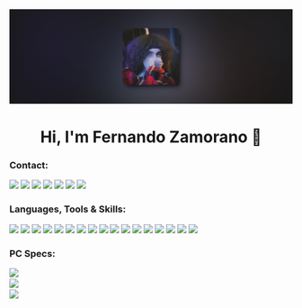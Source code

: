 <div align="left">
  <img  src="https://github.com/luisvallez/luisvallez/blob/e99171fd361727a338db2d232c215a97d1ea0ba7/foto.png">
</div>

<h1 align="center">
  Hi, I'm Fernando Zamorano 👋
</h1>

### Contact:
[<img src="https://img.shields.io/badge/Portfolio-%23000000.svg?&style=for-the-badge">](https://luisvallez.github.io/Portafolio/)
[<img src="https://img.shields.io/badge/Email-%237c5cff.svg?&style=for-the-badge&logo=twitter&logoColor=white">](mailto:FerCoding@proton.me)
[<img src="https://img.shields.io/badge/linkedin-%230077B5.svg?&style=for-the-badge&logo=linkedin&logoColor=white">]([https://www.linkedin.com/in/vivek-chauhan-769028174/](https://www.linkedin.com/in/fernando-zamorano-b4b744271/))
[<img src="https://img.shields.io/badge/upwork-%2314a800.svg?&style=for-the-badge&logo=linkedin&logoColor=white">](https://www.upwork.com/freelancers/~018f53c4d4af7622df?mp_source=share)
[<img src="https://img.shields.io/badge/discord-%235662f5.svg?&style=for-the-badge&logo=Discord&logoColor=white">](discordapp.com/users/soyferxdd)
[<img src="https://img.shields.io/badge/instagram-%23ff3040.svg?&style=for-the-badge&logo=instagram&logoColor=white">](https://www.instagram.com/soyferxdd/)
[<img src="https://img.shields.io/badge/whatsapp-%2304be3c.svg?&style=for-the-badge">](https://wa.me/+526861072811)

### Languages, Tools & Skills:
<div display="flex">
  <img src="https://img.shields.io/badge/HTML-%23e96228.svg?&style=for-the-badge">
  <img src="https://img.shields.io/badge/JavaScript-%23efd81d.svg?&style=for-the-badge">
  <img src="https://img.shields.io/badge/TypeScript-%232f74c0.svg?&style=for-the-badge">
  <img src="https://img.shields.io/badge/CSS-%232862e9.svg?&style=for-the-badge">
  <img src="https://img.shields.io/badge/Git-%23f05639.svg?&style=for-the-badge">
  <img src="https://img.shields.io/badge/ExpressJS-%2300000.svg?&style=for-the-badge">
  <img src="https://img.shields.io/badge/APIS-%239566fe.svg?&style=for-the-badge">
  <img src="https://img.shields.io/badge/Python-%23417dac.svg?&style=for-the-badge">
  <img src="https://img.shields.io/badge/React-%2358c4dc.svg?&style=for-the-badge">
  <img src="https://img.shields.io/badge/ViteJS-%239566fe.svg?&style=for-the-badge">
  <img src="https://img.shields.io/badge/NodeJS-%236fa660.svg?&style=for-the-badge">
  <img src="https://img.shields.io/badge/ElectronJS-%238fd3e0.svg?&style=for-the-badge">
  <img src="https://img.shields.io/badge/Bootstrap-%237417f6.svg?&style=for-the-badge">
  <img src="https://img.shields.io/badge/MUI-%23006ad5.svg?&style=for-the-badge">
  <img src="https://img.shields.io/badge/Tailwind-%2338bdf8.svg?&style=for-the-badge">
  <img src="https://img.shields.io/badge/Figma-%230ac97f.svg?&style=for-the-badge">
  <img src="https://img.shields.io/badge/Photoshop-%2337abff.svg?&style=for-the-badge">
</div>

### PC Specs:
<div display="flex">
  <img src="https://img.shields.io/badge/windows-MSI%20z490%20Gaming%20Plus-%239566fe.svg?&style=for-the-badge&logo=windows&logoColor=white" /><br>
  <img src="https://img.shields.io/badge/intel-core%20i5%2010th-%230071C5.svg?&style=for-the-badge&logo=intel&logoColor=white" /><br>
  <img src="https://img.shields.io/badge/NVIDIA-GeForce%20RTX%205060%20Ti%20-%2376B900.svg?&style=for-the-badge&logo=nvidia&logoColor=white" />
</div>
